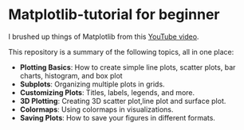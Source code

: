 # Matplotlib-tutorial for beginner
I brushed up things of Matplotlib from this [YouTube video](https://www.youtube.com/watch?v=OZOOLe2imFo ).

This repository is a summary of the following topics, all in one place:

-  **Plotting Basics**: How to create simple line plots, scatter plots, bar charts, histogram, and box plot
- **Subplots**: Organizing multiple plots in grids.
- **Customizing Plots**: Titles, labels, legends, and more.
- **3D Plotting**: Creating 3D scatter plot,line plot and surface plot.
- **Colormaps**: Using colormaps in visualizations.
- **Saving Plots**: How to save your figures in different formats.
  
